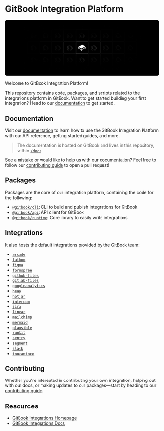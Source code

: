 # GitBook Integration Platform

![GitBook Banner](./assets/gitbook-integrations-banner.png)

Welcome to GitBook Integration Platform!

This repository contains code, packages, and scripts related to the integrations platform in GitBook. Want to get started building your first integration? Head to our [documentation](https://developer.gitbook.com/getting-started/setup-guide) to get started.

## Documentation
Visit our [documentation](https://developer.gitbook.com/) to learn how to use
the GitBook Integration Platform with our API reference, getting started guides, and more.

> The documentation is hosted on GitBook and lives in this repository, within
> [`/docs`](./docs).

See a mistake or would like to help us with our documentation? Feel free to follow our [contributing guide](./.github/CONTRIBUTING.md) to open a pull request!

## Packages
Packages are the core of our integration platform, containing the code for the following:

- [`@gitbook/cli`](./packages/cli/): CLI to build and publish integrations for GitBook
- [`@gitbook/api`](./packages/api/): API client for GitBook
- [`@gitbook/runtime`](./packages/runtime/): Core library to easily write integrations

## Integrations

It also hosts the default integrations provided by the GitBook team:

- [`arcade`](./integrations/arcade/)
- [`fathom`](./integrations/fathom/)
- [`figma`](./integrations/figma/)
- [`formspree`](./integrations/formspree/)
- [`github-files`](./integrations/github/)
- [`gitlab-files`](./integrations/gitlab/)
- [`googleanalytics`](./integrations/googleanalytics/)
- [`heap`](./integrations/heap/)
- [`hotjar`](./integrations/hotjar/)
- [`intercom`](./integrations/intercom/)
- [`jira`](./integrations/jira/)
- [`linear`](./integrations/linear/)
- [`mailchimp`](./integrations/mailchimp/)
- [`mermaid`](./integrations/mermaid/)
- [`plausible`](./integrations/plausible/)
- [`runkit`](./integrations/runkit/)
- [`sentry`](./integrations/sentry/)
- [`segment`](./integrations/segment/)
- [`slack`](./integrations/slack/)
- [`toucantoco`](./integrations/toucantoco/)

## Contributing

Whether you're interested in contributing your own integration, helping out with our docs, or making updates to our packages—start by heading to our [contributing guide](./.github/CONTRIBUTING.md).

## Resources
- [GitBook Integrations Homepage](https://www.gitbook.com/integrations)
- [GitBook Integrations Docs](https://developer.gitbook.com/)
